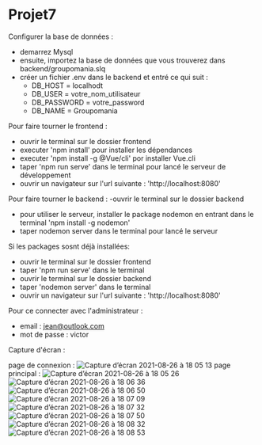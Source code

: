 # Projet7

Configurer la base de données :
  - demarrez Mysql
  - ensuite, importez la base de données que vous trouverez dans backend/groupomania.slq
  - créer un fichier .env dans le backend et entré ce qui suit :
    - DB_HOST = localhodt
    - DB_USER = votre_nom_utilisateur
    - DB_PASSWORD = votre_password
    - DB_NAME = Groupomania

Pour faire tourner le frontend :
  - ouvrir le terminal sur le dossier frontend
  - executer 'npm install' pour installer les dépendances
  - executer 'npm install -g @Vue/cli' por installer Vue.cli
  - taper 'npm run serve' dans le terminal pour lancé le serveur de développement
  - ouvrir un navigateur sur l'url suivante : 'http://localhost:8080'

Pour faire tourner le backend :
  -ouvrir le terminal sur le dossier backend
  - pour utiliser le serveur, installer le package nodemon en entrant dans le terminal 'npm install -g nodemon'
  - taper nodemon server dans le terminal pour lancé le serveur

Si les packages sosnt déjà installées:
  - ouvrir le terminal sur le dossier frontend
  - taper 'npm run serve' dans le terminal
  - ouvrir le terminal sur le dossier backend
  - taper 'nodemon server' dans le terminal
  - ouvrir un navigateur sur l'url suivante : 'http://localhost:8080'
  
Pour ce connecter avec l'administrateur :
  - email : jean@outlook.com
  - mot de passe : victor
  
  Capture d'écran :
  
  page de connexion :
  ![Capture d’écran 2021-08-26 à 18 05 13](https://user-images.githubusercontent.com/45094296/131002526-b8c5776c-a4fd-4d7d-8ce1-572dccfc9c77.png)
  page principal :
![Capture d’écran 2021-08-26 à 18 05 26](https://user-images.githubusercontent.com/45094296/131002616-5a68ba78-db0c-4b23-b133-42c4ad482039.png)
![Capture d’écran 2021-08-26 à 18 06 36](https://user-images.githubusercontent.com/45094296/131002659-4f580706-e23a-461b-bf4f-b85bb3f099ad.png)
![Capture d’écran 2021-08-26 à 18 06 50](https://user-images.githubusercontent.com/45094296/131002664-3b783cd0-28dc-4290-9f85-8f555e854e48.png)
![Capture d’écran 2021-08-26 à 18 07 09](https://user-images.githubusercontent.com/45094296/131002672-344091b5-4e72-4d68-904a-6910c265cd97.png)
![Capture d’écran 2021-08-26 à 18 07 32](https://user-images.githubusercontent.com/45094296/131002678-da06e1ac-3035-44af-ae41-1ab09802060b.png)
![Capture d’écran 2021-08-26 à 18 07 50](https://user-images.githubusercontent.com/45094296/131002689-2e1996da-b0ec-434d-9707-819a8f3e1d0e.png)
![Capture d’écran 2021-08-26 à 18 08 32](https://user-images.githubusercontent.com/45094296/131002697-bde1ca68-8653-42c9-b39a-bf911d6d5040.png)
![Capture d’écran 2021-08-26 à 18 08 53](https://user-images.githubusercontent.com/45094296/131002703-a39a1ca2-9279-4615-989d-37457ad3a7cc.png)

